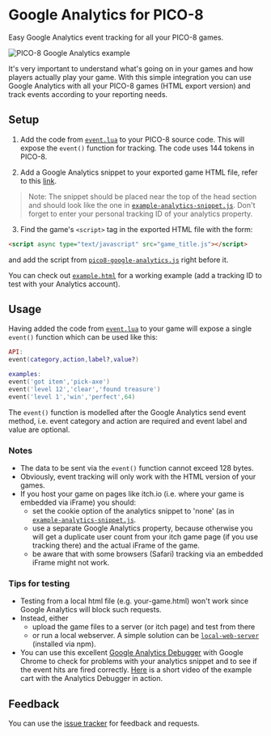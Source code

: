 # Google Analytics for PICO-8
Easy Google Analytics event tracking for all your PICO-8 games.

![PICO-8 Google Analytics example](https://i.imgur.com/MGM435n.png)

It's very important to understand what's going on in your games and how players actually play your game. With this simple integration you can use Google Analytics with all your PICO-8 games (HTML export version) and track events according to your reporting needs.


## Setup

1. Add the code from [`event.lua`](./event.lua) to your PICO-8 source code. This will expose the `event()` function for tracking. The code uses 144 tokens in PICO-8.

2. Add a Google Analytics snippet to your exported game HTML file, refer to this
[link](https://developers.google.com/analytics/devguides/collection/analyticsjs/).
> Note: The snippet should be placed near the top of the head section and should look like the one in [`example-analytics-snippet.js`](./example-analytics-snippet.js). Don't forget to enter your personal tracking ID of your analytics property.

3. Find the game's `<script>` tag in the exported HTML file with the form:

```html
<script async type="text/javascript" src="game_title.js"></script>
```
and add the script from [`pico8-google-analytics.js`](./pico8-google-analytics.js) right before it. 

You can check out [`example.html`](./example.html) for a working example (add a tracking ID to test with your Analytics account).

## Usage

Having added the code from [`event.lua`](./event.lua) to your game will expose a single `event()` function which can be used like this:

```lua
API:
event(category,action,label?,value?)

examples:
event('got item','pick-axe')
event('level 12','clear','found treasure')
event('level 1','win','perfect',64)
```
The `event()` function is modelled after the Google Analytics send event method, i.e. event category and action are required and event label and value are optional.

### Notes

- The data to be sent via the `event()` function cannot exceed 128 bytes.
- Obviously, event tracking will only work with the HTML version of your games.
- If you host your game on pages like itch.io (i.e. where your game is embedded via iFrame) you should:  
  - set the cookie option of the analytics snippet to 'none' (as in [`example-analytics-snippet.js`](./example-analytics-snippet.js).
  - use a separate Google Analytics property, because otherwise you will get a duplicate user count from your itch game page (if you use tracking there) and the actual iFrame of the game.
  - be aware that with some browsers (Safari) tracking via an embedded iFrame might not work.

### Tips for testing

- Testing from a local html file (e.g. your-game.html) won't work since Google Analytics will block such requests.
- Instead, either
   - upload the game files to a server (or itch page) and test from there
   - or run a local webserver. A simple solution can be [`local-web-server`](https://www.npmjs.com/package/local-web-server) (installed via npm).
- You can use this excellent [Google Analytics Debugger](https://chrome.google.com/webstore/detail/google-analytics-debugger/jnkmfdileelhofjcijamephohjechhna?hl=de) with Google Chrome to check for problems with your analytics snippet and to see if the event hits are fired correctly. [Here](https://twitter.com/mtths_flk/status/1045647528811798528) is a short video of the example cart with the Analytics Debugger in action.


## Feedback
You can use the [issue tracker](https://github.com/mtthsflk/pico8-google-analytics/issues) for feedback and requests.